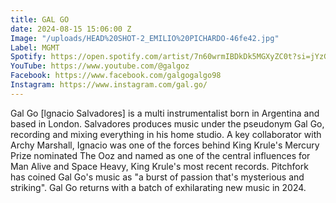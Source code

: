 ```yaml
---
title: GAL GO
date: 2024-08-15 15:06:00 Z
Image: "/uploads/HEAD%20SHOT-2_EMILIO%20PICHARDO-46fe42.jpg"
Label: MGMT
Spotify: https://open.spotify.com/artist/7n60wrmIBDkDk5MGXyZC0t?si=jYzGJ5M1S264iMF4JGAOIg
YouTube: https://www.youtube.com/@galgoz
Facebook: https://www.facebook.com/galgogalgo98
Instagram: https://www.instagram.com/gal.go/
---
```


Gal Go [lgnacio Salvadores] is a multi instrumentalist born in Argentina and based in London. Salvadores produces music under the pseudonym Gal Go, recording and mixing everything in his home studio. A key collaborator with Archy Marshall, Ignacio was one of the forces behind King Krule's Mercury Prize nominated The Ooz and named as one of the central influences for Man Alive and Space Heavy, King Krule's most recent records. Pitchfork has coined Gal Go's music as "a burst of passion that's mysterious and striking". Gal Go returns with a batch of exhilarating new music in 2024.